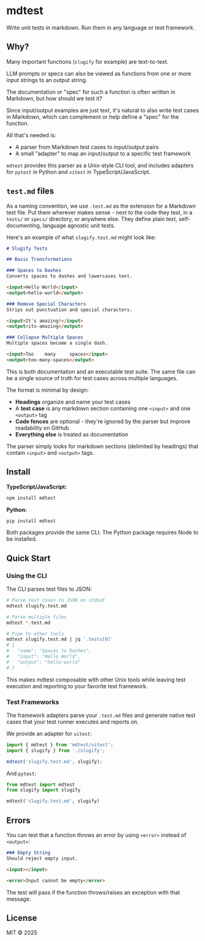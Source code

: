 # mdtest

Write unit tests in markdown. Run them in any language or test framework.

## Why?

Many important functions (`slugify` for example) are text-to-text.

LLM prompts or specs can also be viewed as functions from one or more input strings to an output string.

The documentation or "spec" for such a function is often written in Markdown, but how should we test it?

Since input/output examples are just text, it's natural to also write test cases in Markdown, which can complement or help define a "spec" for the function.

All that's needed is:
- A parser from Markdown test cases to input/output pairs
- A small "adapter" to map an input/output to a specific test framework

`mdtest` provides this parser as a Unix-style CLI tool, and includes adapters for `pytest` in Python and `vitest` in TypeScript/JavaScript.

## `test.md` files

As a naming convention, we use `.test.md` as the extension for a Markdown test file. Put them wherever makes sense - next to the code they test, in a `tests/` or `specs/` directory, or anywhere else. They define plain text, self-documenting, language agnostic unit tests.

Here's an example of what `slugify.test.md` might look like:

```markdown
# Slugify Tests

## Basic Transformations

### Spaces to Dashes
Converts spaces to dashes and lowercases text.

<input>Hello World</input>
<output>hello-world</output>

### Remove Special Characters
Strips out punctuation and special characters.

<input>It's amazing!</input>
<output>its-amazing</output>

### Collapse Multiple Spaces
Multiple spaces become a single dash.

<input>Too    many     spaces</input>
<output>too-many-spaces</output>
```

This is both documentation and an executable test suite. The same file can be a single source of truth for test cases across multiple languages.

The format is minimal by design:

- **Headings** organize and name your test cases
- A **test case** is any markdown section containing one `<input>` and one `<output>` tag
- **Code fences** are optional - they're ignored by the parser but improve readability on GitHub
- **Everything else** is treated as documentation

The parser simply looks for markdown sections (delimited by headings) that contain `<input>` and `<output>` tags.

## Install

**TypeScript/JavaScript:**

```bash
npm install mdtest
```

**Python:**

```bash
pip install mdtest
```

Both packages provide the same CLI. The Python package requires Node to be installed.

## Quick Start

### Using the CLI

The CLI parses test files to JSON:

```bash
# Parse test cases to JSON on stdout
mdtest slugify.test.md

# Parse multiple files
mdtest *.test.md

# Pipe to other tools
mdtest slugify.test.md | jq '.tests[0]'
# {
#   "name": "Spaces to Dashes",
#   "input": "Hello World",
#   "output": "hello-world"
# }
```

This makes mdtest composable with other Unix tools while leaving test execution and reporting to your favorite test framework.

### Test Frameworks

The framework adapters parse your `.test.md` files and generate native test cases that your test runner executes and reports on.

We provide an adapter for `vitest`:

```typescript
import { mdtest } from 'mdtest/vitest';
import { slugify } from './slugify';

mdtest('slugify.test.md', slugify);
```

And `pytest`:

```python
from mdtest import mdtest
from slugify import slugify

mdtest('slugify.test.md', slugify)
```

## Errors

You can test that a function throws an error by using `<error>` instead of `<output>`:

```markdown
### Empty String
Should reject empty input.

<input></input>

<error>Input cannot be empty</error>
```

The test will pass if the function throws/raises an exception with that message.

## License

MIT © 2025
